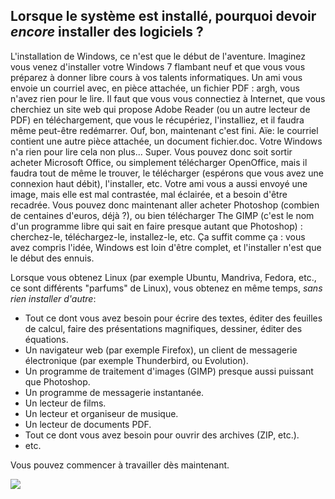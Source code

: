 <?php require("../../entete.php"); ?> <?php require("../../base.php"); ?>

<div id="corps">

<h2>Lorsque le système est installé, pourquoi devoir <i>encore</i> installer des logiciels ?</h2>

<p>L'installation de Windows, ce n'est que le début de l'aventure. 
Imaginez vous venez d'installer votre Windows 7 flambant neuf et 
que vous vous préparez à donner libre cours à vos talents 
informatiques. Un ami vous envoie un courriel avec, en pièce 
attachée, un fichier PDF : argh, vous n'avez rien pour le lire. Il 
faut que vous vous connectiez à Internet, que vous cherchiez un site web 
qui propose Adobe Reader (ou un autre lecteur de PDF) en téléchargement, 
que vous le récupériez, l'installiez, et il faudra même peut-être 
redémarrer. Ouf, bon, maintenant c'est fini. Aïe: le courriel contient 
une autre pièce attachée, un document fichier.doc. Votre Windows n'a 
rien pour lire cela non plus... Super. Vous pouvez donc soit sortir 
acheter Microsoft Office, ou simplement télécharger OpenOffice, mais il 
faudra tout de même le trouver, le télécharger (espérons que vous avez 
une connexion haut débit), l'installer, etc. Votre ami vous a aussi 
envoyé une image, mais elle est mal contrastée, mal éclairée, et a 
besoin d'être recadrée. Vous pouvez donc maintenant aller acheter 
Photoshop (combien de centaines d'euros, déjà ?), ou bien télécharger 
The GIMP (c'est le nom d'un programme libre qui sait en faire presque 
autant que Photoshop) : cherchez-le, téléchargez-le, installez-le, etc. 
Ça suffit comme ça : vous avez compris l'idée, Windows est loin d'être 
complet, et l'installer n'est que le début des ennuis.</p>

<p>Lorsque vous obtenez Linux (par exemple Ubuntu, Mandriva, Fedora, 
etc., ce sont différents "parfums" de Linux), vous obtenez en même 
temps, <i>sans rien installer d'autre</i>:</p>

<ul>

<li>Tout ce dont vous avez besoin pour écrire des textes, éditer des 
feuilles de calcul, faire des présentations magnifiques, dessiner, 
éditer des équations.</li>

<li>Un navigateur web (par exemple Firefox), un client de messagerie 
électronique (par exemple Thunderbird, ou Evolution).</li>

<li>Un programme de traitement d'images (GIMP) presque aussi puissant 
que Photoshop.</li>

<li>Un programme de messagerie instantanée.</li>

<li>Un lecteur de films.</li>

<li>Un lecteur et organiseur de musique.</li>

<li>Un lecteur de documents PDF.</li>

<li>Tout ce dont vous avez besoin pour ouvrir des archives (ZIP, 
etc.).</li>

<li>etc.</li>
</ul>

<p>Vous pouvez commencer à travailler dès maintenant.</p>

<img src="Images/app_menu.png" />

</div>


